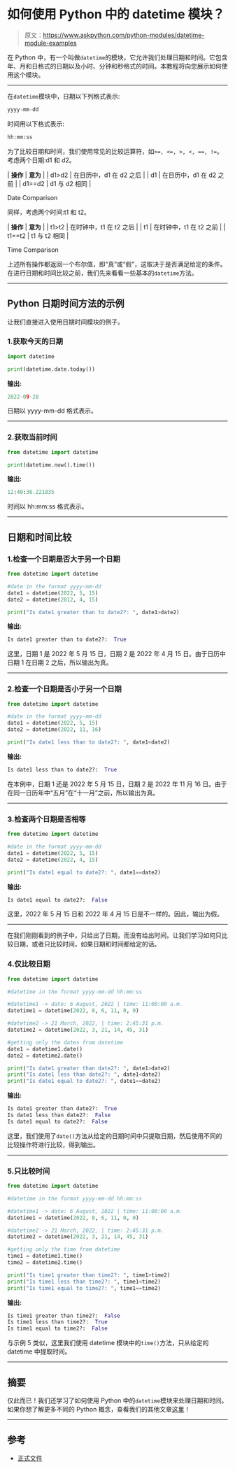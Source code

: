 # 如何使用 Python 中的 datetime 模块？

> 原文：<https://www.askpython.com/python-modules/datetime-module-examples>

在 Python 中，有一个叫做`datetime`的模块，它允许我们处理日期和时间。它包含年、月和日格式的日期以及小时、分钟和秒格式的时间。本教程将向您展示如何使用这个模块。

* * *

在`datetime`模块中，日期以下列格式表示:

```py
yyyy-mm-dd 
```

时间用以下格式表示:

```py
hh:mm:ss
```

为了比较日期和时间，我们使用常见的比较运算符，如`>=, <=, >, <, ==, !=`。
考虑两个日期:d1 和 d2。

| **操作** | **意为** |
| d1>d2 | 在日历中，d1 在 d2 之后 |
| d1 | 在日历中，d1 在 d2 之前 |
| d1==d2 | d1 与 d2 相同 |

Date Comparison

同样，考虑两个时间:t1 和 t2。

| **操作** | **意为** |
| t1>t2 | 在时钟中，t1 在 t2 之后 |
| t1 | 在时钟中，t1 在 t2 之前 |
| t1==t2 | t1 与 t2 相同 |

Time Comparison

上述所有操作都返回一个布尔值，即“真”或“假”，这取决于是否满足给定的条件。
在进行日期和时间比较之前，我们先来看看一些基本的`datetime`方法。

* * *

## Python 日期时间方法的示例

让我们直接进入使用日期时间模块的例子。

### 1.获取今天的日期

```py
import datetime

print(datetime.date.today())

```

**输出:**

```py
2022-09-28

```

日期以 yyyy-mm-dd 格式表示。

* * *

### 2.获取当前时间

```py
from datetime import datetime 

print(datetime.now().time())

```

**输出:**

```py
12:40:36.221835

```

时间以 hh:mm:ss 格式表示。

* * *

## 日期和时间比较

### 1.检查一个日期是否大于另一个日期

```py
from datetime import datetime

#date in the format yyyy-mm-dd
date1 = datetime(2022, 5, 15)
date2 = datetime(2012, 4, 15)

print("Is date1 greater than to date2?: ", date1>date2)

```

**输出:**

```py
Is date1 greater than to date2?:  True

```

这里，日期 1 是 2022 年 5 月 15 日，日期 2 是 2022 年 4 月 15 日。由于日历中日期 1 在日期 2 之后，所以输出为真。

* * *

### 2.检查一个日期是否小于另一个日期

```py
from datetime import datetime

#date in the format yyyy-mm-dd
date1 = datetime(2022, 5, 15)
date2 = datetime(2022, 11, 16)

print("Is date1 less than to date2?: ", date1<date2)

```

**输出:**

```py
Is date1 less than to date2?:  True

```

在本例中，日期 1 还是 2022 年 5 月 15 日，日期 2 是 2022 年 11 月 16 日。由于在同一日历年中“五月”在“十一月”之前，所以输出为真。

* * *

### 3.检查两个日期是否相等

```py
from datetime import datetime

#date in the format yyyy-mm-dd
date1 = datetime(2022, 5, 15)
date2 = datetime(2022, 4, 15)

print("Is date1 equal to date2?: ", date1==date2)

```

**输出:**

```py
Is date1 equal to date2?:  False

```

这里，2022 年 5 月 15 日和 2022 年 4 月 15 日是不一样的。因此，输出为假。

* * *

在我们刚刚看到的例子中，只给出了日期，而没有给出时间。让我们学习如何只比较日期，或者只比较时间，如果日期和时间都给定的话。

### 4.仅比较日期

```py
from datetime import datetime

#datetime in the format yyyy-mm-dd hh:mm:ss

#datetime1 -> date: 6 August, 2022 | time: 11:00:00 a.m.
datetime1 = datetime(2022, 8, 6, 11, 0, 0)

#datetime2 -> 21 March, 2022, | time: 2:45:31 p.m.
datetime2 = datetime(2022, 3, 21, 14, 45, 31)

#getting only the dates from datetime 
date1 = datetime1.date()
date2 = datetime2.date()

print("Is date1 greater than date2?: ", date1>date2)
print("Is date1 less than date2?: ", date1<date2)
print("Is date1 equal to date2?: ", date1==date2)

```

**输出:**

```py
Is date1 greater than date2?:  True
Is date1 less than date2?:  False
Is date1 equal to date2?:  False

```

这里，我们使用了`date()`方法从给定的日期时间中只提取日期，然后使用不同的比较操作符进行比较，得到输出。

* * *

### 5.只比较时间

```py
from datetime import datetime

#datetime in the format yyyy-mm-dd hh:mm:ss

#datetime1 -> date: 6 August, 2022 | time: 11:00:00 a.m.
datetime1 = datetime(2022, 8, 6, 11, 0, 0)

#datetime2 -> 21 March, 2022, | time: 2:45:31 p.m.
datetime2 = datetime(2022, 3, 21, 14, 45, 31)

#getting only the time from datetime 
time1 = datetime1.time()
time2 = datetime2.time()

print("Is time1 greater than time2?: ", time1>time2)
print("Is time1 less than time2?: ", time1<time2)
print("Is time1 equal to time2?: ", time1==time2)

```

**输出:**

```py
Is time1 greater than time2?:  False
Is time1 less than time2?:  True
Is time1 equal to time2?:  False

```

与示例 5 类似，这里我们使用 datetime 模块中的`time()`方法，只从给定的 datetime 中提取时间。

* * *

## 摘要

仅此而已！我们还学习了如何使用 Python 中的`datetime`模块来处理日期和时间。
如果你想了解更多不同的 Python 概念，查看我们的其他文章[这里](https://www.askpython.com/)！

* * *

## 参考

*   [正式文件](https://docs.python.org/3/library/datetime.html)